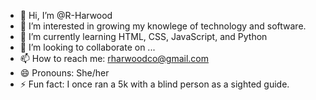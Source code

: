 - 👋 Hi, I’m @R-Harwood
- 👀 I’m interested in growing my knowlege of technology and software.
- 🌱 I’m currently learning HTML, CSS, JavaScript, and Python
- 💞️ I’m looking to collaborate on ...
- 📫 How to reach me: rharwoodco@gmail.com
- 😄 Pronouns: She/her
- ⚡ Fun fact: I once ran a 5k with a blind person as a sighted guide.

<!---
R-Harwood/R-Harwood is a ✨ special ✨ repository because its `README.md` (this file) appears on your GitHub profile.
You can click the Preview link to take a look at your changes.
--->
